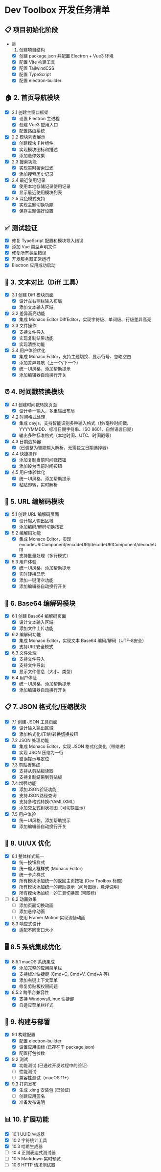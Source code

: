 # Dev Toolbox 开发任务清单

## 📋 项目初始化阶段
- [x] 1. 创建项目结构
  - [x] 创建 package.json 并配置 Electron + Vue3 环境
  - [x] 配置 Vite 构建工具
  - [x] 配置 TailwindCSS
  - [x] 配置 TypeScript
  - [x] 配置 electron-builder

## 🏠 2. 首页导航模块
- [x] 2.1 创建主窗口框架
  - [x] 设置 Electron 主进程
  - [x] 创建 Vue3 应用入口
  - [x] 配置路由系统
- [x] 2.2 模块列表展示
  - [x] 创建模块卡片组件
  - [x] 实现模块图标和描述
  - [x] 添加悬停效果
- [x] 2.3 搜索功能
  - [x] 实现实时搜索过滤
  - [x] 添加搜索历史记录
- [x] 2.4 最近使用记录
  - [x] 使用本地存储记录使用记录
  - [x] 显示最近使用模块列表
- [x] 2.5 深色模式支持
  - [x] 实现主题切换功能
  - [x] 保存主题偏好设置

## ✅ 测试验证
- [x] 修复 TypeScript 配置和模块导入错误
- [x] 添加 Vue 类型声明文件
- [x] 修复所有类型错误
- [x] 开发服务器正常运行
- [x] Electron 应用成功启动

## 🔄 3. 文本对比（Diff 工具）
- [x] 3.1 创建 Diff 模块页面
  - [x] 设计左右两栏输入布局
  - [x] 添加文本输入区域
- [x] 3.2 差异高亮功能
  - [x] 集成 Monaco Editor DiffEditor，实现字符级、单词级、行级差异高亮
- [x] 3.3 文件操作
  - [x] 支持文件导入
  - [x] 实现复制结果功能
  - [x] 实现清空功能
- [x] 3.4 用户体验优化
  - [x] 集成 Monaco Editor，支持主题切换、显示行号、忽略空白
  - [x] 添加差异导航（上一个/下一个）
  - [x] 统一UI风格，添加帮助提示
  - [x] 添加编辑器自动换行开关

## ⏰ 4. 时间戳转换模块
- [x] 4.1 创建时间戳转换页面
  - [x] 设计单一输入，多重输出布局
- [x] 4.2 时间格式处理
  - [x] 集成 dayjs，支持智能识别多种输入格式（秒/毫秒时间戳、YYYYMMDD、标准日期字符串、ISO 8601、自然语言日期）
  - [x] 输出多种标准格式（本地时间、UTC、时间戳等）
- [x] 4.3 日期选择器
  - [x] (已调整为智能输入解析，无需独立日期选择器)
- [x] 4.4 快捷操作
  - [x] 添加复制当前时间戳按钮
  - [x] 添加设为当前时间按钮
- [x] 4.5 用户体验优化
  - [x] 统一UI风格，添加帮助提示
  - [x] 粘贴即转，实时解析

## 🔗 5. URL 编解码模块
- [x] 5.1 创建 URL 编解码页面
  - [x] 设计输入输出区域
  - [x] 添加编码/解码切换按钮
- [x] 5.2 编解码功能
  - [x] 集成 Monaco Editor，实现 encodeURIComponent/encodeURI/decodeURIComponent/decodeURI
  - [x] 支持批量处理（多行模式）
- [x] 5.3 用户体验
  - [x] 统一UI风格，添加帮助提示
  - [x] 实时转换显示
  - [x] 添加一键清空功能
  - [x] 添加编辑器自动换行开关

## 🔐 6. Base64 编解码模块
- [x] 6.1 创建 Base64 编解码页面
  - [x] 设计文本输入区域
  - [x] 添加文件上传功能
- [x] 6.2 编解码功能
  - [x] 集成 Monaco Editor，实现文本 Base64 编码/解码（UTF-8安全）
  - [x] 支持URL安全模式
- [x] 6.3 文件处理
  - [x] 支持文件导入
  - [x] 支持文件导出
  - [x] 显示文件信息（大小、类型）
- [x] 6.4 用户体验
  - [x] 统一UI风格，添加帮助提示
  - [x] 添加编辑器自动换行开关

## 📋 7. JSON 格式化/压缩模块
- [x] 7.1 创建 JSON 工具页面
  - [x] 设计输入输出区域
  - [x] 添加格式化/压缩/转换切换按钮
- [x] 7.2 JSON 处理功能
  - [x] 集成 Monaco Editor，实现 JSON 格式化美化（带缩进）
  - [x] 实现 JSON 压缩为一行
  - [x] 错误提示与定位
- [x] 7.3 剪贴板集成
  - [x] 支持从剪贴板读取
  - [x] 支持复制结果到剪贴板
- [x] 7.4 增强功能
  - [x] 添加JSON验证功能
  - [x] 支持JSON路径查询
  - [x] 支持多格式转换(YAML/XML)
  - [x] 添加交互式树状视图（可切换显示）
- [x] 7.5 用户体验
  - [x] 统一UI风格，添加帮助提示
  - [x] 添加编辑器自动换行开关

## 🎨 8. UI/UX 优化
- [x] 8.1 整体样式统一
  - [x] 统一按钮样式
  - [x] 统一输入框样式 (Monaco Editor)
  - [x] 统一卡片样式
  - [x] 所有模块添加统一的返回主页按钮 (Dev Toolbox 标题)
  - [x] 所有模块添加统一的帮助提示（问号图标，悬浮说明）
  - [x] 所有模块添加统一的工具切换器 (带图标)
- [ ] 8.2 动画效果
  - [ ] 添加页面切换动画
  - [ ] 添加悬停动画
  - [ ] 使用 Framer Motion 实现流畅动画
- [x] 8.3 响应式设计
  - [x] 适配不同窗口大小

## 🖥️ 8.5 系统集成优化
- [x] 8.5.1 macOS 系统集成
  - [x] 添加完整的应用菜单栏
  - [x] 支持标准快捷键 (Cmd+C, Cmd+V, Cmd+A 等)
  - [x] 添加右键上下文菜单
  - [x] 修复剪贴板权限问题
- [x] 8.5.2 跨平台兼容性
  - [x] 支持 Windows/Linux 快捷键
  - [x] 自适应菜单栏样式

## 🚀 9. 构建与部署
- [x] 9.1 构建配置
  - [x] 配置 electron-builder
  - [x] 设置应用图标 (已存在于 package.json)
  - [x] 配置打包参数
- [x] 9.2 测试
  - [x] 功能测试 (已通过开发过程中的验证)
  - [ ] 性能测试
  - [ ] 兼容性测试（macOS 11+）
- [x] 9.3 打包发布
  - [x] 生成 .dmg 安装包 (已验证)
  - [ ] 创建应用签名
  - [x] 准备发布说明

## 📊 10. 扩展功能
- [x] 10.1 UUID 生成器
- [x] 10.2 字符统计工具
- [x] 10.3 哈希生成器
- [ ] 10.4 正则表达式测试器
- [ ] 10.5 Markdown 实时预览
- [ ] 10.6 HTTP 请求测试器